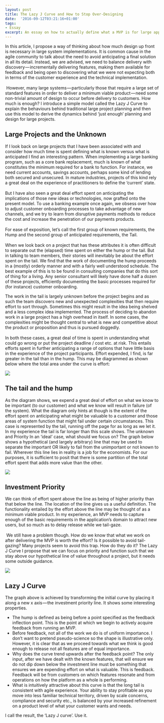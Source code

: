 ```yaml
---
layout: post
title: The Lazy J Curve and How to Stop Over-Designing
date:  '2016-09-12T03:21:16+01:00'
tags:
- Essay
excerpt: An essay on how to actually define what a MVP is for large applications with extensive functionality required in order to just be 'viable'. 
---
```


In this article, I propose a way of thinking about how much design up front is necessary in large system implementations.
It is common cause in the agile community to talk about the need to avoid anticipating a final solution in all its detail. Instead, we are advised, we need to balance delivery with discovery — incrementally delivering features, making them available for feedback and being open to discovering what we were not expecting both in terms of the customer experience and the technical implementation.   
   
 However, many large systems — particularly those that require a large set of standard features in order to deliver a minimum viable product — need some non-trivial amount of design to occur before delivery to customers. How much is enough? I introduce a simple model called the Lazy J Curve to explain the behaviours behind traditional large project planning and then use this model to derive the dynamics behind ‘just enough’ planning and design for large projects.

## Large Projects and the Unknown
If I look back on large projects that I have been associated with and consider how much time is spent defining what is known versus what is anticipated I find an interesting pattern. When implementing a large banking program, such as a core bank replacement, much is known of what constitutes the minimum required for a bank to function. For instance, we need current accounts, savings accounts, perhaps some kind of lending both secured and unsecured. In mature industries, projects of this kind rely a great deal on the experience of practitioners to define the ‘current’ state.   
   
But I have also seen a great deal effort spent on anticipating the implications of those new ideas or technologies, now grafted onto the present model. To use a banking example once again, we obsess over how to adjust customer onboarding processes to take advantage of new channels, and we try to learn from disruptive payments methods to reduce the cost and increase the penetration of our payments products.   
   
For ease of exposition, let’s call the first group of known requirements, the Hump and the second group of anticipated requirements, the Tail.   
   
When we look back on a project that has these attributes it is often difficult to separate out the (elapsed) time spent on either the hump or the tail. But in talking to team members, their stories will inevitably be about the effort spent on the tail. We find that the work of documenting the hump proceeds in a (mostly) orderly manner and with a fairly well understood schedule. The best example of this is to be found in consulting companies that do this sort of thing for a living. Any senior consultant will likely have done half a dozen of these projects, efficiently documenting the basic processes required for (for instance) customer onboarding. 

The work in the tail is largely unknown before the project begins and as such the team discovers new and unexpected complexities that then require effort to sort through. Sometimes this might result in the idea being shelved and a less complex idea implemented. The process of deciding to abandon work in a large project has a high overhead in itself. In some cases, the complexities might be thought central to what is new and competitive about the product or proposition and thus is pursued doggedly.  
   
In both these cases, a great deal of time is spent in understanding what could go wrong or put the project deadline / cost etc. at risk. This entails efforts spent in further anticipating a range of options that have little basis in the experience of the project participants. Effort expended, I find, is far greater in the tail than in the hump. This may be diagrammed as shown below where the total area under the curve is effort:

![][image-1]

## The tail and the hump
As the diagram shows, we expend a great deal of effort on what we know to be important (to our customer) and what we know will result in failure (of the system). What the diagram only hints at though is the extent of the effort spent on anticipating what might be valuable to a customer and those areas of system function that might fail under certain circumstances. This case is represented by the tail, running off the page for as long as we let it. In my experience the tail is far longer than this scale shows.
The unknown and Priority
In an ‘ideal’ case, what should we focus on? The graph below shows a hypothetical (and largely arbitrary) line that may be used to separate the important OR likely to fail from the unimportant or not known to fail. Wherever this line lies in reality is a job for the economists. For our purposes, it is sufficient to posit that there is some partition of the total effort spent that adds more value than the other.

![][image-2]

## Investment Priority
We can think of effort spent above the line as being of higher priority than that below the line. The location of the line gives us a useful definition. The functionality entailed by the effort above the line may be thought of as a minimum viable product. In my experience, an MVP needs to capture enough of the basic requirements in the application’s domain to attract new users, but so much as to delay release while we tail-gaze.   
   
 We still have a problem though. How do we know that what we work on after delivering the MVP is worth the effort? Is it possible to avoid tail-gazing? Many projects seem to avoid this trap. How do they do it?
The Lazy J Curve
I propose that we can focus on priority and function such that we stay above our hypothetical line of value throughout a project, but it needs some outside guidance.

![][image-3]

## Lazy J Curve
The graph above is achieved by transforming the initial curve by placing it along a new x axis — the investment priority line. It shows some interesting properties.
+ The hump is defined as being before a point specified as the feedback inflection point. This is the point at which we begin to actively acquire feedback from running an MVP.
+ Before feedback, not all of the work we do is of uniform importance. I don’t want to pretend pseudo-science so the shape is illustrative only. However, it is clear that as we proceed towards what we think is good enough to release not all features are of equal importance.
+ Why does the curve trend upwards after the feedback point? The only input, after we have dealt with the known features, that will ensure we do not dip down below the investment line must be something that ensures we are expending effort on what is valuable. This is feedback. Feedback will be from customers on which features resonate and from operations on how the platform as a whole is performing.
+ What is intuitively attractive about this curve is that the long tail is consistent with agile experience. Your ability to stay profitable as you move into less familiar technical territory, driven by scale concerns, compliance and security etc., is balanced by your increased refinement on a product level of what your customer wants and needs.

I call the result, the ‘Lazy J curve’. Use it. 

[image-1]:	/images/j3.jpeg
[image-2]:	/images/j2.jpeg
[image-3]:	/images/j1.jpeg